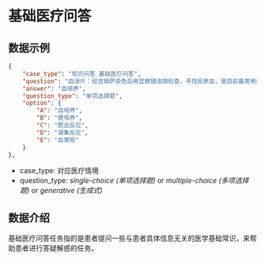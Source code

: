 # 基础医疗问答 

## 数据示例

```json
{
    "case_type": "知识问答_基础医疗问答",
    "question": "血涂片：经吉姆萨染色后用显微镜油镜检查，寻找疟原虫，是目前最常用的方法，具有确定诊断及判断疟原虫密度的重要意义。骨髓涂片的阳性率稍高于外周血涂片。伤寒确诊方法是（　　）。",
    "answer": "血培养",
    "question_type": "单项选择题",
    "option": {
        "A": "血培养",
        "B": "便培养",
        "C": "肥达反应",
        "D": "凝集反应",
        "E": "血常规"
    }
},
```
- case_type: 对应医疗情境
- question_type: *single-choice (单项选择题)* or *multiple-choice (多项选择题)* or *generative (生成式)*

## 数据介绍

基础医疗问答任务指的是患者提问一些与患者具体信息无关的医学基础常识，来帮助患者进行答疑解惑的任务。

<!--
### 测评结果
#### 选择题
| 模型| 5-shot Acc |
|------|------------|
|GPT-4|0.72|
|文心一言|0.60|
|Huatuo2-13B|0.51|
|通义千问|0.49|
|星火|0.47|
|InternLM-7B|0.24|
|Baichuan-chat-13B|0.22|

**指标计算方式**

对于选择题，我们设计了一些固定的模板，需要模型严格匹配回复的模板的之一且答案正确才计算为正确。

**实验观察**

根据实验观察，我们发现：
- 基础医疗问答会反应模型在医学领域的基础知识能力，根据观察，目前模型的基础医学知识能力仍不完备


#### 生成式
-->
